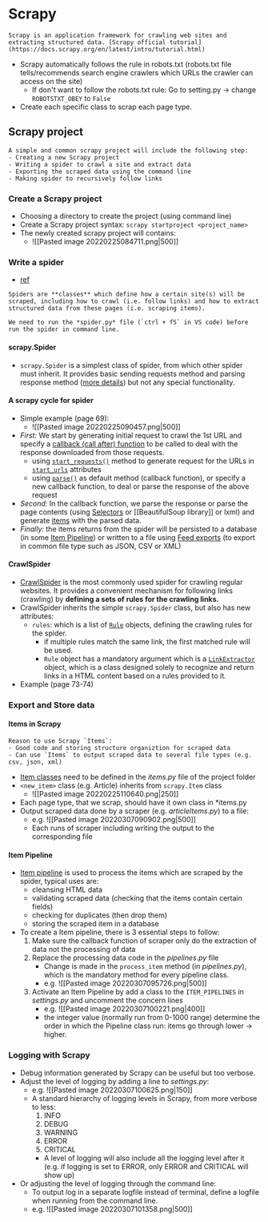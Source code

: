 # Scrapy
```ad-info
Scrapy is an application framework for crawling web sites and extracting structured data. [Scrapy official tutorial](https://docs.scrapy.org/en/latest/intro/tutorial.html)
```
- Scrapy automatically follows the rule in robots.txt (robots.txt file tells/recommends search engine crawlers which URLs the crawler can access on the site)
	- If don't want to follow the robots.txt rule: Go to setting.py -> change `ROBOTSTXT_OBEY` to `False`
- Create each specific class to scrap each page type.
## Scrapy project
```ad-important
A simple and common scrapy project will include the following step:
- Creating a new Scrapy project
- Writing a spider to crawl a site and extract data
- Exporting the scraped data using the command line 
- Making spider to recursively follow links
```
### Create a Scrapy project
- Choosing a directory to create the project (using command line)
- Create a Scrapy project syntax: `scrapy startproject <project_name>`
- The newly created scrapy project will contains:
	- ![[Pasted image 20220225084711.png|500]]
### Write a spider
- [ref](https://docs.scrapy.org/en/latest/topics/spiders.html)
```ad-info
Spiders are **classes** which define how a certain site(s) will be scraped, including how to crawl (i.e. follow links) and how to extract structured data from these pages (i.e. scraping items). 
```
```ad-caution
We need to run the *spider.py* file (`ctrl + f5` in VS code) before run the spider in command line.
```
#### scrapy.Spider
- `scrapy.Spider` is a simplest class of spider, from which other spider must inherit. It provides basic sending requests method and parsing response method ([more details](https://docs.scrapy.org/en/latest/topics/spiders.html#scrapy-spider)) but not any special functionality.
#### A scrapy cycle for spider
- Simple example (page 69):
	- ![[Pasted image 20220225090457.png|500]]
- *First:* We start by generating initial request to crawl the 1st URL and specify a [callback (call after) function](https://stackoverflow.com/questions/824234/what-is-a-callback-function) to be called to deal with the response downloaded from those requests.
	- using [`start_requests()`](https://docs.scrapy.org/en/latest/topics/spiders.html#scrapy.spiders.Spider.start_requests) method to generate request for the URLs in [`start_urls`](https://docs.scrapy.org/en/latest/topics/spiders.html#scrapy.spiders.Spider.start_urls) attributes
	- using [`parse()`](https://docs.scrapy.org/en/latest/topics/spiders.html#scrapy.spiders.Spider.parse) as default method (callback function), or specify a new callback function, to deal or parse the response of the above request
- *Second:* In the callback function, we parse the response or parse the page contents (using [Selectors](https://docs.scrapy.org/en/latest/topics/selectors.html#topics-selectors) or [[BeautifulSoup library]] or lxml) and generate [items](https://docs.scrapy.org/en/latest/topics/items.html) with the parsed data.
- *Finally:* the items returns from the spider will be persisted to a database (in some [Item Pipeline](https://docs.scrapy.org/en/latest/topics/item-pipeline.html)) or written to a file using [Feed exports](https://docs.scrapy.org/en/latest/topics/feed-exports.html) (to export in common file type such as JSON, CSV or XML)
#### CrawlSpider
- [CrawlSpider](https://docs.scrapy.org/en/latest/topics/spiders.html#crawlspider) is the most commonly used spider for crawling regular websites. It provides a convenient mechanism for following links (crawling) by **defining a sets of rules for the crawling links.**
- CrawlSpider inherits the simple `scrapy.Spider` class, but also has new attributes:
	- `rules`:  which is a list of [`Rule`](https://docs.scrapy.org/en/latest/topics/spiders.html#scrapy.spiders.Rule) objects, defining the crawling rules for the spider.
		- if multiple rules match the same link, the first matched rule will be used.
		- `Rule` object has a mandatory argument which is a [`LinkExtractor`](https://docs.scrapy.org/en/latest/topics/link-extractors.html#topics-link-extractors) object, which is a class designed solely to recognize and return links in a HTML content based on a rules provided to it.
- Example (page 73-74)
### Export and Store data
#### Items in Scrapy
```ad-important
Reason to use Scrapy `Items`:
- Good code and storing structure organiztion for scraped data
- Can use `Items` to output scraped data to several file types (e.g. csv, json, xml)
```
- [Item classes](https://docs.scrapy.org/en/latest/topics/items.html) need to be defined in the *items.py* file of the project folder
- `<new_item>` class (e.g. Article) inherits from `scrapy.Item` class
	- ![[Pasted image 20220225110640.png|250]]
- Each page type, that we scrap, should have it own class in *items.py
- Output scraped data done by a scraper (e.g. *articleItems.py*) to a file:
	- e.g. ![[Pasted image 20220307090902.png|500]]
	- Each runs of scraper including writing the output to the corresponding file
#### Item Pipeline
- [Item pipeline](https://docs.scrapy.org/en/latest/topics/item-pipeline.html) is used to process the items which are scraped by the spider, typical uses are:
	- cleansing HTML data
	- validating scraped data (checking that the items contain certain fields)
	- checking for duplicates (then drop them)
	- storing the scraped item in a database
- To create a Item pipeline, there is 3 essential steps to follow:
	1. Make sure the callback function of scraper only do the extraction of data not the processing of data
	2. Replace the processing data code in the *pipelines.py* file
		- Change is made in the `process_item` method (in *pipelines.py*), which is the mandatory method for every pipeline class.
		- e.g. ![[Pasted image 20220307095726.png|500]]
	3. Activate an Item Pipeline by add a class to the `ITEM_PIPELINES` in *settings.py* and uncomment the concern lines
		- e.g. ![[Pasted image 20220307100221.png|400]]
		- the integer value (normally run from 0-1000 range) determine the order in which the Pipeline class run: items  go through lower -> higher.
### Logging with Scrapy
- Debug information generated by Scrapy can be useful but too verbose.
- Adjust the level of logging by adding a line to *settings.py*:
	- e.g. ![[Pasted image 20220307100625.png|150]]
	- A standard hierarchy of logging levels in Scrapy, from more verbose to less:
		1. INFO
		2. DEBUG
		3. WARNING
		4. ERROR
		5. CRITICAL
		- A level of logging will also include all the logging level after it (e.g. if logging is set to ERROR, only ERROR and CRITICAL will show up)
- Or adjusting the level of logging through the command line:
	- To output log in a separate logfile instead of terminal, define a logfile when running from the command line.
	- e.g. ![[Pasted image 20220307101358.png|500]]